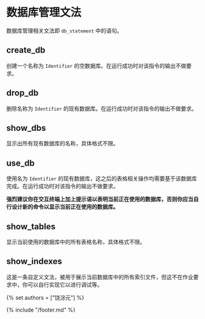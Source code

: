 # 数据库管理文法

数据库管理相关文法即 `db_statement` 中的语句。


## create_db

创建一个名称为 `Identifier` 的空数据库。在运行成功时对该指令的输出不做要求。

## drop_db

删除名称为 `Identifier` 的现有数据库。在运行成功时对该指令的输出不做要求。

## show_dbs

显示出所有现有数据库的名称，具体格式不限。

## use_db

使用名为 `Identifier` 的现有数据库，这之后的表格相关操作均需要基于该数据库完成。在运行成功时对该指令的输出不做要求。

**强烈建议你在交互终端上加上提示语以表明当前正在使用的数据库，否则你应当自行设计新的命令以显示当前正在使用的数据库。**

## show_tables

显示当前使用的数据库中的所有表格名称，具体格式不限。

## show_indexes

这是一条自定义文法，被用于展示当前数据库中的所有索引文件，但这不在作业要求中，你可以自行实现它以进行调试等。

{% set authors = ["饶淙元"] %}

{% include "/footer.md" %}
